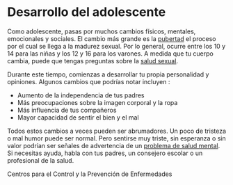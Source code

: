 Desarrollo del adolescente
==========================


Como adolescente, pasas por muchos cambios físicos, mentales, emocionales y sociales. El cambio más grande es la [pubertad](https://medlineplus.gov/spanish/puberty.html) el proceso por el cual se llega a la madurez sexual. Por lo general, ocurre entre los 10 y 14 para las niñas y los 12 y 16 para los varones. A medida que tu cuerpo cambia, puede que tengas preguntas sobre la [salud sexual](https://medlineplus.gov/spanish/teensexualhealth.html). 


Durante este tiempo, comienzas a desarrollar tu propia personalidad y opiniones. Algunos cambios que podrías notar incluyen :

* Aumento de la independencia de tus padres
* Más preocupaciones sobre la imagen corporal y la ropa
* Más influencia de tus compañeros
* Mayor capacidad de sentir el bien y el mal


Todos estos cambios a veces pueden ser abrumadores. Un poco de tristeza o mal humor puede ser normal. Pero sentirse muy triste, sin esperanza o sin valor podrían ser señales de advertencia de un [problema de salud mental](https://medlineplus.gov/spanish/teenmentalhealth.html). Si necesitas ayuda, habla con tus padres, un consejero escolar o un profesional de la salud.


Centros para el Control y la Prevención de Enfermedades

